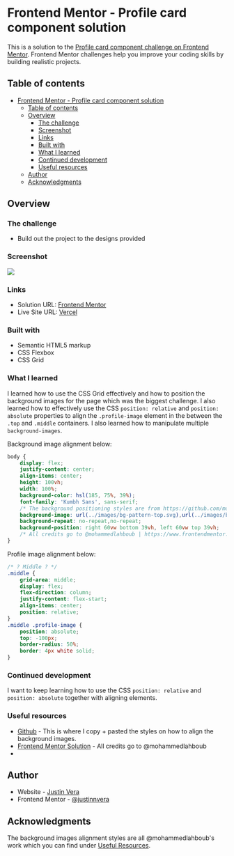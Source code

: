 # Frontend Mentor - Profile card component solution

This is a solution to the [Profile card component challenge on Frontend Mentor](https://www.frontendmentor.io/challenges/profile-card-component-cfArpWshJ). Frontend Mentor challenges help you improve your coding skills by building realistic projects. 

## Table of contents

- [Frontend Mentor - Profile card component solution](#frontend-mentor---profile-card-component-solution)
  - [Table of contents](#table-of-contents)
  - [Overview](#overview)
    - [The challenge](#the-challenge)
    - [Screenshot](#screenshot)
    - [Links](#links)
    - [Built with](#built-with)
    - [What I learned](#what-i-learned)
    - [Continued development](#continued-development)
    - [Useful resources](#useful-resources)
  - [Author](#author)
  - [Acknowledgments](#acknowledgments)

## Overview

### The challenge

- Build out the project to the designs provided

### Screenshot

![](screenshot.jpg)

### Links

- Solution URL: [Frontend Mentor](https://www.frontendmentor.io/challenges/profile-card-component-cfArpWshJ/hub/profile-card-component-css-flexbox-and-grid-B-KtvrgRLC)
- Live Site URL: [Vercel](https://profile-card-component-psi-wine.vercel.app)

### Built with

- Semantic HTML5 markup
- CSS Flexbox
- CSS Grid

### What I learned

I learned how to use the CSS Grid effectively and how to position the background images for the page which was the biggest challenge. I also learned how to effectively use the CSS `position: relative` and `position: absolute` properties to align the `.profile-image` element in the between the  `.top` and `.middle` containers. I also learned how to manipulate multiple `background-images`.

Background image alignment below: 
```css
body {
    display: flex;
    justify-content: center;
    align-items: center;
    height: 100vh;
    width: 100%;
    background-color: hsl(185, 75%, 39%);
    font-family: 'Kumbh Sans', sans-serif;
    /* The background positioning styles are from https://github.com/mohammedlahboub/Profile-card-component/blob/main/css/styles.css */
    background-image: url(../images/bg-pattern-top.svg),url(../images/bg-pattern-bottom.svg);
    background-repeat: no-repeat,no-repeat;
    background-position: right 60vw bottom 39vh, left 60vw top 39vh;
    /* All credits go to @mohammedlahboub | https://www.frontendmentor.io/solutions/solution-for-profile-card-component-with-my-custom-theme-nK0RrhZBbi */
}
```

Profile image alignment below:
```css
/* ? Middle ? */
.middle {
    grid-area: middle;
    display: flex;
    flex-direction: column;
    justify-content: flex-start;
    align-items: center;
    position: relative;
}
.middle .profile-image {
    position: absolute;
    top: -100px;
    border-radius: 50%;
    border: 4px white solid;
}
```
### Continued development

I want to keep learning how to use the CSS `position: relative` and `position: absolute` together with aligning elements. 

### Useful resources

- [Github](https://github.com/mohammedlahboub/Profile-card-component/blob/main/css/styles.css) - This is where I copy + pasted the styles on how to align the background images.
- [Frontend Mentor Solution](https://www.frontendmentor.io/solutions/solution-for-profile-card-component-with-my-custom-theme-nK0RrhZBbi) - All credits go to @mohammedlahboub
- 
## Author

- Website - [Justin Vera](https://www.justinvera.com)
- Frontend Mentor - [@justinnvera](https://www.frontendmentor.io/profile/justinnvera)

## Acknowledgments

The background images alignment styles are all @mohammedlahboub's work which you can find under [Useful Resources](#Useful-resources).
